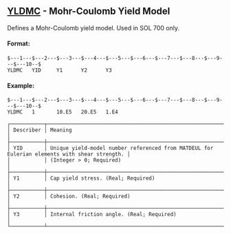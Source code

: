 ## [YLDMC](https://nexus.hexagon.com/documentationcenter/bundle/MSC_Nastran_2022.4/page/Nastran_Combined_Book/qrg/bulktuv/TOC.YLDMC.xhtml) - Mohr-Coulomb Yield Model

Defines a Mohr-Coulomb yield model. Used in SOL 700 only.

#### Format:

```nastran
$---1---$---2---$---3---$---4---$---5---$---6---$---7---$---8---$---9---$---10--$
YLDMC   YID     Y1      Y2      Y3                                              
```

#### Example:

```nastran
$---1---$---2---$---3---$---4---$---5---$---6---$---7---$---8---$---9---$---10--$
YLDMC   1       10.E5   20.E5   1.E4                                            
```

```text
┌───────────┬──────────────────────────────────────────────────────────────────────────────────────────────┐
│ Describer │ Meaning                                                                                      │
├───────────┼──────────────────────────────────────────────────────────────────────────────────────────────┤
│ YID       │ Unique yield-model number referenced from MATDEUL for Eulerian elements with shear strength. │
│           │ (Integer > 0; Required)                                                                      │
├───────────┼──────────────────────────────────────────────────────────────────────────────────────────────┤
│ Y1        │ Cap yield stress. (Real; Required)                                                           │
├───────────┼──────────────────────────────────────────────────────────────────────────────────────────────┤
│ Y2        │ Cohesion. (Real; Required)                                                                   │
├───────────┼──────────────────────────────────────────────────────────────────────────────────────────────┤
│ Y3        │ Internal friction angle. (Real; Required)                                                    │
└───────────┴──────────────────────────────────────────────────────────────────────────────────────────────┘
```
